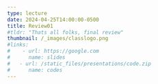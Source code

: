 ```yaml
---
type: lecture
date: 2024-04-25T14:00:00-0500
title: Review01
#tldr: "Thats all folks, final review"
thumbnail: /_images/classlogo.png
#links: 
#    - url: https://google.com
#      name: slides
#   - url: /static_files/presentations/code.zip
#      name: codes
---
```

